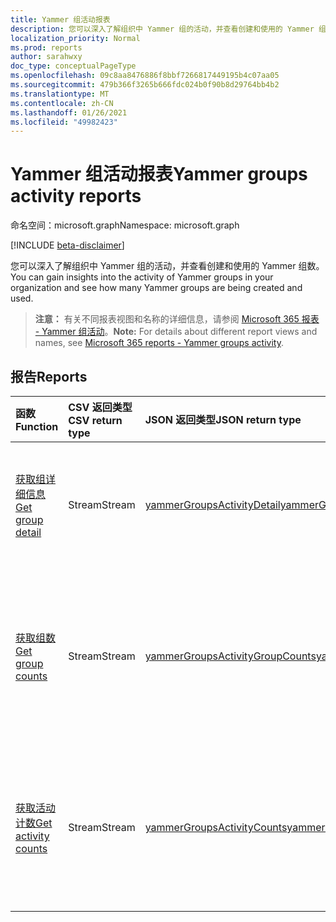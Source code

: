 ```yaml
---
title: Yammer 组活动报表
description: 您可以深入了解组织中 Yammer 组的活动，并查看创建和使用的 Yammer 组数。
localization_priority: Normal
ms.prod: reports
author: sarahwxy
doc_type: conceptualPageType
ms.openlocfilehash: 09c8aa8476886f8bbf7266817449195b4c07aa05
ms.sourcegitcommit: 479b366f3265b666fdc024b0f90b8d29764bb4b2
ms.translationtype: MT
ms.contentlocale: zh-CN
ms.lasthandoff: 01/26/2021
ms.locfileid: "49982423"
---
```

# <a name="yammer-groups-activity-reports"></a><span data-ttu-id="aa92e-103">Yammer 组活动报表</span><span class="sxs-lookup"><span data-stu-id="aa92e-103">Yammer groups activity reports</span></span>

<span data-ttu-id="aa92e-104">命名空间：microsoft.graph</span><span class="sxs-lookup"><span data-stu-id="aa92e-104">Namespace: microsoft.graph</span></span>

[!INCLUDE [beta-disclaimer](../../includes/beta-disclaimer.md)]

<span data-ttu-id="aa92e-105">您可以深入了解组织中 Yammer 组的活动，并查看创建和使用的 Yammer 组数。</span><span class="sxs-lookup"><span data-stu-id="aa92e-105">You can gain insights into the activity of Yammer groups in your organization and see how many Yammer groups are being created and used.</span></span>

> <span data-ttu-id="aa92e-106">**注意：** 有关不同报表视图和名称的详细信息，请参阅 [Microsoft 365 报表 - Yammer 组活动](https://support.office.com/client/Yammer-groups-activity-report-94dd92ec-ea73-43c6-b51f-2a11fd78aa31)。</span><span class="sxs-lookup"><span data-stu-id="aa92e-106">**Note:** For details about different report views and names, see [Microsoft 365 reports - Yammer groups activity](https://support.office.com/client/Yammer-groups-activity-report-94dd92ec-ea73-43c6-b51f-2a11fd78aa31).</span></span>

## <a name="reports"></a><span data-ttu-id="aa92e-107">报告</span><span class="sxs-lookup"><span data-stu-id="aa92e-107">Reports</span></span>

| <span data-ttu-id="aa92e-108">函数</span><span class="sxs-lookup"><span data-stu-id="aa92e-108">Function</span></span>                                 | <span data-ttu-id="aa92e-109">CSV 返回类型</span><span class="sxs-lookup"><span data-stu-id="aa92e-109">CSV return type</span></span> | <span data-ttu-id="aa92e-110">JSON 返回类型</span><span class="sxs-lookup"><span data-stu-id="aa92e-110">JSON return type</span></span>                         | <span data-ttu-id="aa92e-111">说明</span><span class="sxs-lookup"><span data-stu-id="aa92e-111">Description</span></span>                              |
| :--------------------------------------- | :-------------- | :--------------------------------------- | ---------------------------------------- |
| [<span data-ttu-id="aa92e-112">获取组详细信息</span><span class="sxs-lookup"><span data-stu-id="aa92e-112">Get group detail</span></span>](../api/reportroot-getyammergroupsactivitydetail.md) | <span data-ttu-id="aa92e-113">Stream</span><span class="sxs-lookup"><span data-stu-id="aa92e-113">Stream</span></span>          | [<span data-ttu-id="aa92e-114">yammerGroupsActivityDetail</span><span class="sxs-lookup"><span data-stu-id="aa92e-114">yammerGroupsActivityDetail</span></span>](../resources/yammergroupsactivitydetail.md) | <span data-ttu-id="aa92e-115">获取组执行的 Yammer 组活动的详细信息。</span><span class="sxs-lookup"><span data-stu-id="aa92e-115">Get details about Yammer groups activity by group.</span></span> |
| [<span data-ttu-id="aa92e-116">获取组数</span><span class="sxs-lookup"><span data-stu-id="aa92e-116">Get group counts</span></span>](../api/reportroot-getyammergroupsactivitygroupcounts.md) | <span data-ttu-id="aa92e-117">Stream</span><span class="sxs-lookup"><span data-stu-id="aa92e-117">Stream</span></span>          | [<span data-ttu-id="aa92e-118">yammerGroupsActivityGroupCounts</span><span class="sxs-lookup"><span data-stu-id="aa92e-118">yammerGroupsActivityGroupCounts</span></span>](../resources/yammergroupsactivitygroupcounts.md) | <span data-ttu-id="aa92e-119">获取存在的总组数，以及有多少组包含组对话活动。</span><span class="sxs-lookup"><span data-stu-id="aa92e-119">Get the total number of groups that existed and how many included group conversation activity.</span></span> |
| [<span data-ttu-id="aa92e-120">获取活动计数</span><span class="sxs-lookup"><span data-stu-id="aa92e-120">Get activity counts</span></span>](../api/reportroot-getyammergroupsactivitycounts.md) | <span data-ttu-id="aa92e-121">Stream</span><span class="sxs-lookup"><span data-stu-id="aa92e-121">Stream</span></span>          | [<span data-ttu-id="aa92e-122">yammerGroupsActivityCounts</span><span class="sxs-lookup"><span data-stu-id="aa92e-122">yammerGroupsActivityCounts</span></span>](../resources/yammergroupsactivitycounts.md) | <span data-ttu-id="aa92e-123">获取组中已发布、已阅读和已赞的 Yammer 消息数。</span><span class="sxs-lookup"><span data-stu-id="aa92e-123">Get the number of Yammer messages posted, read, and liked in groups.</span></span> |


